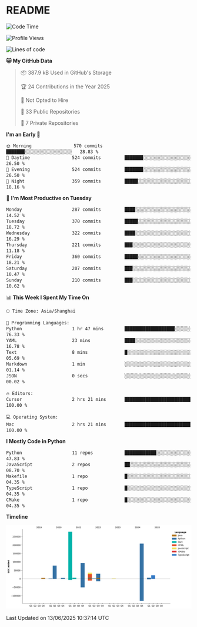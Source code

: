 # README

<!--START_SECTION:waka-->
![Code Time](http://img.shields.io/badge/Code%20Time-1%2C343%20hrs%205%20mins-blue)

![Profile Views](http://img.shields.io/badge/Profile%20Views-0-blue)

![Lines of code](https://img.shields.io/badge/From%20Hello%20World%20I%27ve%20Written-764.3%20thousand%20lines%20of%20code-blue)

**🐱 My GitHub Data** 

> 📦 387.9 kB Used in GitHub's Storage 
 > 
> 🏆 24 Contributions in the Year 2025
 > 
> 🚫 Not Opted to Hire
 > 
> 📜 33 Public Repositories 
 > 
> 🔑 7 Private Repositories 
 > 
**I'm an Early 🐤** 

```text
🌞 Morning                570 commits         ███████░░░░░░░░░░░░░░░░░░   28.83 % 
🌆 Daytime                524 commits         ███████░░░░░░░░░░░░░░░░░░   26.50 % 
🌃 Evening                524 commits         ███████░░░░░░░░░░░░░░░░░░   26.50 % 
🌙 Night                  359 commits         █████░░░░░░░░░░░░░░░░░░░░   18.16 % 
```
📅 **I'm Most Productive on Tuesday** 

```text
Monday                   287 commits         ████░░░░░░░░░░░░░░░░░░░░░   14.52 % 
Tuesday                  370 commits         █████░░░░░░░░░░░░░░░░░░░░   18.72 % 
Wednesday                322 commits         ████░░░░░░░░░░░░░░░░░░░░░   16.29 % 
Thursday                 221 commits         ███░░░░░░░░░░░░░░░░░░░░░░   11.18 % 
Friday                   360 commits         █████░░░░░░░░░░░░░░░░░░░░   18.21 % 
Saturday                 207 commits         ███░░░░░░░░░░░░░░░░░░░░░░   10.47 % 
Sunday                   210 commits         ███░░░░░░░░░░░░░░░░░░░░░░   10.62 % 
```


📊 **This Week I Spent My Time On** 

```text
🕑︎ Time Zone: Asia/Shanghai

💬 Programming Languages: 
Python                   1 hr 47 mins        ███████████████████░░░░░░   76.33 % 
YAML                     23 mins             ████░░░░░░░░░░░░░░░░░░░░░   16.78 % 
Text                     8 mins              █░░░░░░░░░░░░░░░░░░░░░░░░   05.69 % 
Markdown                 1 min               ░░░░░░░░░░░░░░░░░░░░░░░░░   01.14 % 
JSON                     0 secs              ░░░░░░░░░░░░░░░░░░░░░░░░░   00.02 % 

🔥 Editors: 
Cursor                   2 hrs 21 mins       █████████████████████████   100.00 % 

💻 Operating System: 
Mac                      2 hrs 21 mins       █████████████████████████   100.00 % 
```

**I Mostly Code in Python** 

```text
Python                   11 repos            ████████████░░░░░░░░░░░░░   47.83 % 
JavaScript               2 repos             ██░░░░░░░░░░░░░░░░░░░░░░░   08.70 % 
Makefile                 1 repo              █░░░░░░░░░░░░░░░░░░░░░░░░   04.35 % 
TypeScript               1 repo              █░░░░░░░░░░░░░░░░░░░░░░░░   04.35 % 
CMake                    1 repo              █░░░░░░░░░░░░░░░░░░░░░░░░   04.35 % 
```



**Timeline**

![Lines of Code chart](https://raw.githubusercontent.com/XeonHis/XeonHis/main/assets/bar_graph.png)


 Last Updated on 13/06/2025 10:37:14 UTC
<!--END_SECTION:waka-->
